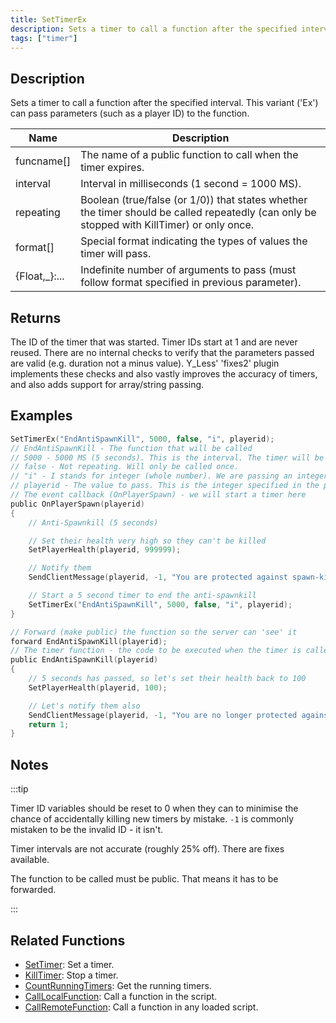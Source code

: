```yaml
---
title: SetTimerEx
description: Sets a timer to call a function after the specified interval.
tags: ["timer"]
---
```


## Description

Sets a timer to call a function after the specified interval. This variant ('Ex') can pass parameters (such as a player ID) to the function.

| Name           | Description                                                                                                                                |
| -------------- | ------------------------------------------------------------------------------------------------------------------------------------------ |
| funcname[]     | The name of a public function to call when the timer expires.                                                                              |
| interval       | Interval in milliseconds (1 second = 1000 MS).                                                                                             |
| repeating      | Boolean (true/false (or 1/0)) that states whether the timer should be called repeatedly (can only be stopped with KillTimer) or only once. |
| format[]       | Special format indicating the types of values the timer will pass.                                                                         |
| {Float,\_}:... | Indefinite number of arguments to pass (must follow format specified in previous parameter).                                               |

## Returns

The ID of the timer that was started. Timer IDs start at 1 and are never reused. There are no internal checks to verify that the parameters passed are valid (e.g. duration not a minus value). Y_Less' 'fixes2' plugin implements these checks and also vastly improves the accuracy of timers, and also adds support for array/string passing.

## Examples

```c
SetTimerEx("EndAntiSpawnKill", 5000, false, "i", playerid);
// EndAntiSpawnKill - The function that will be called
// 5000 - 5000 MS (5 seconds). This is the interval. The timer will be called after 5 seconds.
// false - Not repeating. Will only be called once.
// "i" - I stands for integer (whole number). We are passing an integer (a player ID) to the function.
// playerid - The value to pass. This is the integer specified in the previous parameter.
// The event callback (OnPlayerSpawn) - we will start a timer here
public OnPlayerSpawn(playerid)
{
    // Anti-Spawnkill (5 seconds)

    // Set their health very high so they can't be killed
    SetPlayerHealth(playerid, 999999);

    // Notify them
    SendClientMessage(playerid, -1, "You are protected against spawn-killing for 5 seconds.");

    // Start a 5 second timer to end the anti-spawnkill
    SetTimerEx("EndAntiSpawnKill", 5000, false, "i", playerid);
}

// Forward (make public) the function so the server can 'see' it
forward EndAntiSpawnKill(playerid);
// The timer function - the code to be executed when the timer is called goes here
public EndAntiSpawnKill(playerid)
{
    // 5 seconds has passed, so let's set their health back to 100
    SetPlayerHealth(playerid, 100);

    // Let's notify them also
    SendClientMessage(playerid, -1, "You are no longer protected against spawn-killing.");
    return 1;
}
```

## Notes

:::tip

Timer ID variables should be reset to 0 when they can to minimise the chance of accidentally killing new timers by mistake.  `-1` is commonly mistaken to be the invalid ID - it isn't.

Timer intervals are not accurate (roughly 25% off). There are fixes available.

The function to be called must be public. That means it has to be forwarded.

:::

## Related Functions

- [SetTimer](SetTimer): Set a timer.
- [KillTimer](KillTimer): Stop a timer.
- [CountRunningTimers](CountRunningTimers): Get the running timers.
- [CallLocalFunction](CallLocalFunction): Call a function in the script.
- [CallRemoteFunction](CallRemoteFunction): Call a function in any loaded script.
